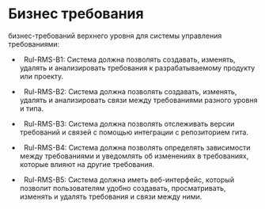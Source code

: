 
# Бизнес требования


бизнес-требований верхнего уровня для системы управления требованиями:


-   Rul-RMS-B1: Система должна позволять создавать, изменять, удалять и анализировать требования к разрабатываемому продукту или проекту.

-   Rul-RMS-B2: Система должна позволять создавать, изменять, удалять и анализировать связи между требованиями разного уровня и типа.

-   Rul-RMS-B3: Система должна позволять отслеживать версии требований и связей с помощью интеграции с репозиторием гита.

-   Rul-RMS-B4: Система должна позволять определять зависимости между требованиями и уведомлять об изменениях в требованиях, которые влияют на другие требования.

-   Rul-RMS-B5: Система должна иметь веб-интерфейс, который позволит пользователям удобно создавать, просматривать, изменять и удалять требования и связи между ними.
